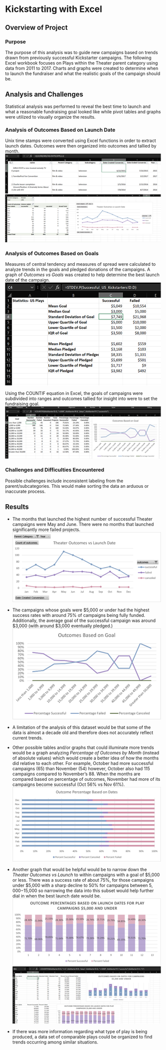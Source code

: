 # **Kickstarting with Excel**

## **Overview of Project**

### **Purpose**
The purpose of this analysis was to guide new campaigns based on trends drawn from previously successful Kickstarter campaigns. The following Excel workbook focuses on Plays within the Theater parent category using data from 2011 to 2017. Charts and graphs were created to determine when to launch the fundraiser and what the realistic goals of the campaign should be.

## **Analysis and Challenges**
Statistical analysis was performed to reveal the best time to launch and what a reasonable fundraising goal looked like while pivot tables and graphs were utilized to visually organize the results.

### **Analysis of Outcomes Based on Launch Date**
Unix time stamps were converted using Excel functions in order to extract launch dates. Outcomes were then organized into outcomes and tallied by month.
![ Screenshot 1.1 Unix Convert](https://github.com/K10Huff/Kickstarter_Analysis/blob/2c84284f09e46ece610f72edf1ae2e2dfbe2a988/Resources/Graphs%20and%20Screenshots/Screenshot%201.1%20Unix%20Convert.png)
![ Screenshot 1.2 Pivot Table Outcome](https://github.com/K10Huff/Kickstarter_Analysis/blob/2c84284f09e46ece610f72edf1ae2e2dfbe2a988/Resources/Graphs%20and%20Screenshots/Screenshot%201.2%20Pivot%20Table%20Outcome.png)

### **Analysis of Outcomes Based on Goals**
Measures of central tendency and measures of spread were calculated to analyze trends in the goals and pledged donations of the campaigns. A graph of *Outcomes vs Goals* was created to help determine the best launch date of the campaign. 
![ Screenshot 1.3 Stats](https://github.com/K10Huff/Kickstarter_Analysis/blob/2c84284f09e46ece610f72edf1ae2e2dfbe2a988/Resources/Graphs%20and%20Screenshots/Screenshot%201.3%20Stats.png)

Using the COUNTIF equation in Excel, the goals of campaigns were subdivided into ranges and outcomes tallied for insight into were to set the fundraising goal.
![ Screenshot 1.4 COUNTIF 1](https://github.com/K10Huff/Kickstarter_Analysis/blob/2c84284f09e46ece610f72edf1ae2e2dfbe2a988/Resources/Graphs%20and%20Screenshots/Screenshot%201.4%20COUNTIF%201.png)

### **Challenges and Difficulties Encountered**
Possible challenges include inconsistent labeling from the parent/subcategories. This would make sorting the data an arduous or inaccurate process.

## **Results**
- The months that launched the highest number of successful Theater campaigns were May and June. There were no months that launched significantly more failed projects.
![Theater_Outcomes_vs_Launch](https://github.com/K10Huff/Kickstarter_Analysis/blob/2c84284f09e46ece610f72edf1ae2e2dfbe2a988/Resources/Graphs%20and%20Screenshots/1.%20Theater_Outcomes_vs_Launch.png)

- The campaigns whose goals were $5,000 or under had the highest success rates with around 75% of campaigns being fully funded. Additionally, the average goal of the successful campaign was around $3,000 (with around 
$3,000 eventually pledged.)
![Outcomes_vs_Goals](https://github.com/K10Huff/Kickstarter_Analysis/blob/2c84284f09e46ece610f72edf1ae2e2dfbe2a988/Resources/Graphs%20and%20Screenshots/2.%20Outcomes_vs_Goals.png)

- A limitation of the analysis of this dataset would be that some of the data is almost a decade old and therefore does not accurately reflect current trends.

- Other possible tables and/or graphs that could illuminate more trends would be a graph analyzing *Percentage of Outcomes by Month* (instead of absolute values) which would create a better idea of how the months did relative to each other. For example, October had more successful campaigns (65) than November (54) however, October also had 115 campaigns compared to November’s 88. When the months are compared based on percentage of outcomes, November had more of its campaigns become successful (Oct 56% vs Nov 61%).
![Outcome Percentage Based on Dates](https://github.com/K10Huff/Kickstarter_Analysis/blob/2c84284f09e46ece610f72edf1ae2e2dfbe2a988/Resources/Graphs%20and%20Screenshots/3.%20Outcome%20Percentage%20Based%20on%20Dates.png)

- Another graph that would be helpful would be to narrow down the *Theater Outcomes vs Launch* to within campaigns with a goal of $5,000 or less. There was a success rate of about 75%, for those campaigns under $5,000 with a sharp decline to 50% for campaigns between $5,000-$15,000 so narrowing the data into this subset would help further dial in when the best launch date would be.
![Outcome Percentages Based on Launch Dates for Under 5000](https://github.com/K10Huff/Kickstarter_Analysis/blob/2c84284f09e46ece610f72edf1ae2e2dfbe2a988/Resources/Graphs%20and%20Screenshots/4.%20Outcome%20Percentages%20Based%20on%20Launch%20Dates%20for%20Under%205000.png)
![Screenshot 1.5 COUNTIF 2](https://github.com/K10Huff/Kickstarter_Analysis/blob/2c84284f09e46ece610f72edf1ae2e2dfbe2a988/Resources/Graphs%20and%20Screenshots/Screenshot%201.5%20COUNTIF%202.png)
- If there was more information regarding what type of play is being produced, a data set of comparable plays could be organized to find trends occurring among similar situations.

